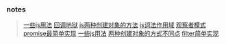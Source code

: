 ### notes

> [一些js用法](./notes/一些js用法.md)
> [回调地狱](./notes/callbackHell.html)
> [js两种创建对象的方法](./notes/js两种创建对象的方法.md)
> [js词法作用域](./notes/js词法作用域.md)
> [观察者模式](./notes/Observer.md)
> [promise最简单实现](./notes/promise.md)
> [一些js用法](./notes/一些js用法.md)
> [两种创建对象的方式不同点](./notes/towCreateObjMethods.md)
> [filter简单实现](./notes/filter.md)



